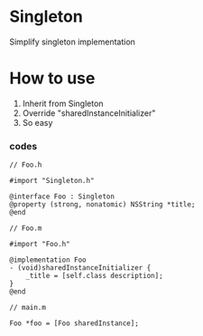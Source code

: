 # Singleton
Simplify singleton implementation

# How to use
1. Inherit from Singleton
2. Override "sharedInstanceInitializer"
3. So easy

### codes
```
// Foo.h

#import "Singleton.h"

@interface Foo : Singleton
@property (strong, nonatomic) NSString *title;
@end
```

```
// Foo.m

#import "Foo.h"

@implementation Foo
- (void)sharedInstanceInitializer {
    _title = [self.class description];
}
@end
```

```
// main.m

Foo *foo = [Foo sharedInstance];
```
